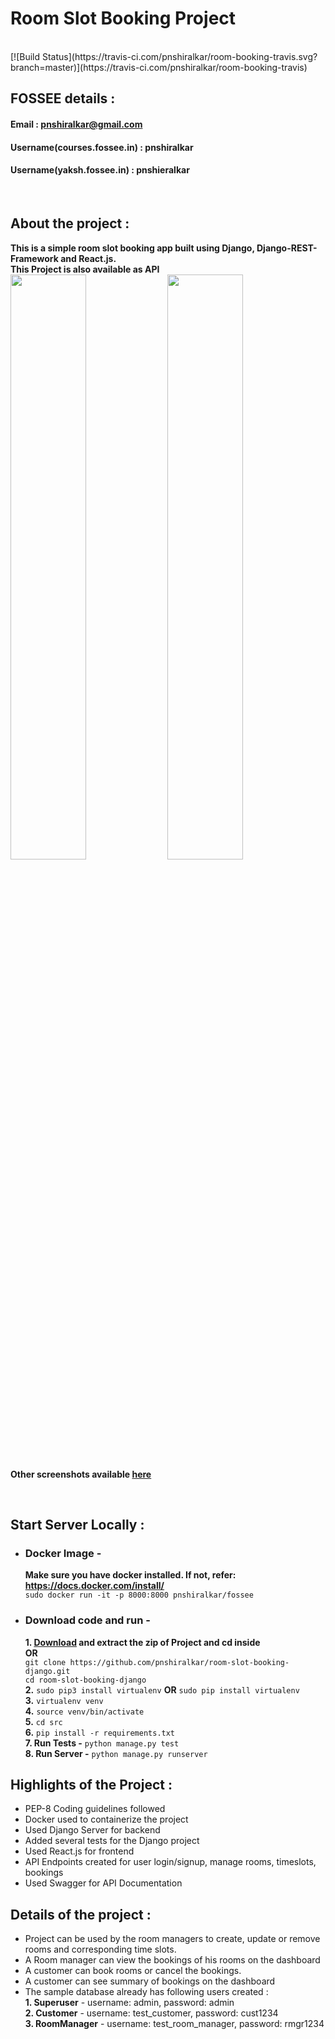 # Room Slot Booking Project
<br>
[![Build Status](https://travis-ci.com/pnshiralkar/room-booking-travis.svg?branch=master)](https://travis-ci.com/pnshiralkar/room-booking-travis)
<br>

## FOSSEE details :

#### Email : pnshiralkar@gmail.com
#### Username(courses.fossee.in) : pnshiralkar
#### Username(yaksh.fossee.in) : pnshieralkar

<br/>

## About the project :
**This is a simple room slot booking app built using Django, Django-REST-Framework and React.js.**\
**This Project is also available as API**\
<img src="https://github.com/pnshiralkar/room-slot-booking-django/blob/master/Screenshots/1.HomePage.png" width="49%">
<img src="https://github.com/pnshiralkar/room-slot-booking-django/blob/master/Screenshots/2.APIDoc.png" width="49%">\
**Other screenshots available [here](https://github.com/pnshiralkar/room-slot-booking-django/tree/master/Screenshots)**

<br/>

## Start Server Locally :
* ### Docker Image - 
   **Make sure you have docker installed. If not, refer: https://docs.docker.com/install/** \
   `sudo docker run -it -p 8000:8000 pnshiralkar/fossee`
* ### Download code and run - 
    **1. [Download](https://github.com/pnshiralkar/room-slot-booking-django/archive/master.zip) and extract the zip of Project and cd inside**\
    **OR**\
    `git clone https://github.com/pnshiralkar/room-slot-booking-django.git`\
    `cd room-slot-booking-django`\
    **2.** `sudo pip3 install virtualenv`  **OR**  `sudo pip install virtualenv`\
    **3.** `virtualenv venv`\
    **4.** `source venv/bin/activate`\
    **5.** `cd src`\
    **6.** `pip install -r requirements.txt`\
    **7. Run Tests -** `python manage.py test`\
    **8. Run Server -** `python manage.py runserver`


## Highlights of the Project :
* PEP-8 Coding guidelines followed
* Docker used to containerize the project
* Used Django Server for backend
* Added several tests for the Django project
* Used React.js for frontend
* API Endpoints created for user login/signup, manage rooms, timeslots, bookings
* Used Swagger for API Documentation 


## Details of the project :
 * Project can be used by the room managers to create, update or remove rooms and corresponding time slots.
 * A Room manager can view the bookings of his rooms on the dashboard
 * A customer can book rooms or cancel the bookings.
 * A customer can see summary of bookings on the dashboard
 * The sample database already has following users created : \
  **1. Superuser** - username: admin, password: admin \
  **2. Customer** - username: test_customer, password: cust1234 \
  **3. RoomManager** - username: test_room_manager, password: rmgr1234 


